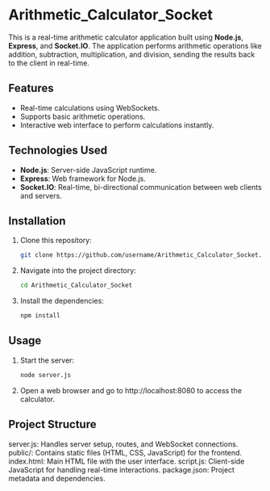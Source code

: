# Arithmetic_Calculator_Socket

This is a real-time arithmetic calculator application built using **Node.js**, **Express**, and **Socket.IO**. The application performs arithmetic operations like addition, subtraction, multiplication, and division, sending the results back to the client in real-time.

## Features

- Real-time calculations using WebSockets.
- Supports basic arithmetic operations.
- Interactive web interface to perform calculations instantly.

## Technologies Used

- **Node.js**: Server-side JavaScript runtime.
- **Express**: Web framework for Node.js.
- **Socket.IO**: Real-time, bi-directional communication between web clients and servers.

## Installation

1. Clone this repository:
   ```bash
   git clone https://github.com/username/Arithmetic_Calculator_Socket.git

2. Navigate into the project directory:
   ```bash
   cd Arithmetic_Calculator_Socket

3. Install the dependencies:
   ```bash
   npm install

## Usage

1. Start the server:
   ```bash
   node server.js

2. Open a web browser and go to http://localhost:8080 to access the calculator.

## Project Structure

server.js: Handles server setup, routes, and WebSocket connections.
public/: Contains static files (HTML, CSS, JavaScript) for the frontend.
   index.html: Main HTML file with the user interface.
   script.js: Client-side JavaScript for handling real-time interactions.
package.json: Project metadata and dependencies.


